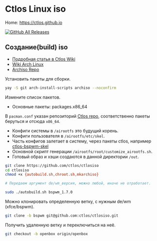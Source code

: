 # Ctlos Linux iso

Home: https://ctlos.github.io

[![GitHub All Releases](https://img.shields.io/github/downloads/ctlos/ctlosiso/total.svg)](https://ctlos.github.io/get)

## Создание(build) iso

- [Подробная статья в Ctlos Wiki](https://ctlos.github.io/wiki/other/ctlosiso/)
- [Wiki Arch Linux](https://wiki.archlinux.org/index.php/archiso)
- [Archiso Repo](https://gitlab.archlinux.org/archlinux/archiso)

Установить пакеты для сборки.

```bash
yay -S git arch-install-scripts archiso --noconfirm
```

Измените список пакетов.

- Основные пакеты: packages.x86_64

В `pacman.conf` указан репозиторий [Ctlos repo](https://github.com/ctlos/ctlos_repo/tree/dev), соответственно пакеты беруться и отсюда `x86_64`.

- Конфиги системы в `/airootfs` это будущий корень.
- Конфиги пользователя в `/airootfs/etc/skel`.
- Часть конфигов залетает в систему, через пакеты ctlos, например [ctlos-bspwm-skel](https://github.com/ctlos/ctlos-bspwm-skel)
- Основной скрипт генерации `/airootfs/root/customize_airootfs.sh`.
- Готовый образ и хэши создаются в данной директории `/out`.

```sh
git clone https://github.com/ctlos/ctlosiso
cd ctlosiso
chmod +x {autobuild.sh,chroot.sh,mkarchiso}

# Передаем аргумент de/wm_версия, можно любой, иначе не отработает.

sudo ./autobuild.sh bspwm_1.7.0
```

Можно клонировать определенную ветку, с нужным de/wm (xfce/bspwm).

```sh
git clone -b bspwm git@github.com:ctlos/ctlosiso.git
```

Получить удаленную ветку и переключиться на неё.

```sh
git checkout -b openbox origin/openbox
```
